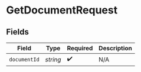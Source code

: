 # GetDocumentRequest


## Fields

| Field              | Type               | Required           | Description        |
| ------------------ | ------------------ | ------------------ | ------------------ |
| `documentId`       | *string*           | :heavy_check_mark: | N/A                |